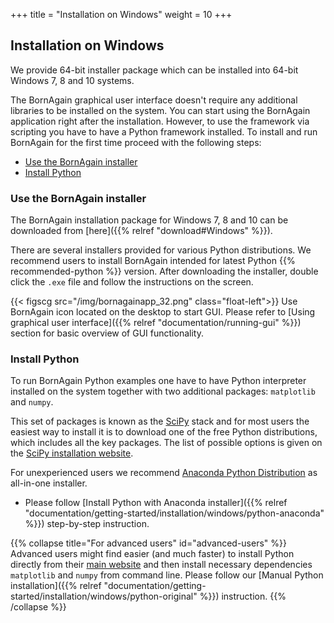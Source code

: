 +++
title = "Installation on Windows"
weight = 10
+++

## Installation on Windows

We provide 64-bit installer package which can be installed into 64-bit Windows 7, 8 and 10 systems.

The BornAgain graphical user interface doesn't require any additional libraries to be installed on the system. You can start using the BornAgain application right after the installation. However, to use the framework via scripting you have to have a Python framework installed. To install and run BornAgain for the first time proceed with the following steps:

* [Use the BornAgain installer](#use-the-bornagain-installer)
* [Install Python](#install-python")

### Use the BornAgain installer

The BornAgain installation package for Windows 7, 8 and 10 can be downloaded from [here]({{% relref "download#Windows" %}}). 

There are several installers provided for various Python distributions. We recommend users to install BornAgain intended for latest Python {{% recommended-python %}} version.
After downloading the installer, double click the `.exe` file and follow the instructions on the screen.

{{< figscg src="/img/bornagainapp_32.png" class="float-left">}} Use BornAgain icon located on the desktop to start GUI.
Please refer to [Using graphical user interface]({{% relref "documentation/running-gui" %}}) section for basic overview of GUI functionality.
<p style="clear: both;">

### Install Python

To run BornAgain Python examples one have to have Python interpreter installed on the system together with two additional packages: `matplotlib` and `numpy`.

This set of packages is known as the [SciPy](http://www.scipy.org/) stack
and for most users the easiest way to install it is to download one of the free Python distributions, which includes all the key packages.
The list of possible options is given on the [SciPy installation website](http://www.scipy.org/install.html).

For unexperienced users we recommend [Anaconda Python Distribution](http://www.anaconda.com) as all-in-one installer.

+ Please follow [Install Python with Anaconda installer]({{% relref "documentation/getting-started/installation/windows/python-anaconda" %}})
step-by-step instruction.

{{% collapse title="For advanced users" id="advanced-users" %}}
Advanced users might find easier (and much faster) to install Python directly from their <a href="https://www.python.org/downloads">main website</a>
and then install necessary dependencies `matplotlib` and `numpy` from command line.
Please follow our [Manual Python installation]({{% relref "documentation/getting-started/installation/windows/python-original" %}}) instruction.
{{% /collapse %}}

